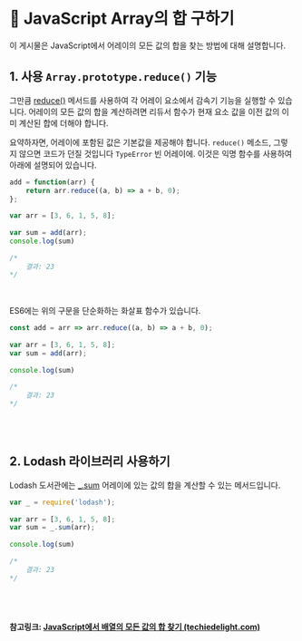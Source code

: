 # 🧮 JavaScript Array의 합 구하기

이 게시물은 JavaScript에서 어레이의 모든 값의 합을 찾는 방법에 대해 설명합니다.

## 1. 사용 `Array.prototype.reduce()` 기능

그만큼 [reduce()](https://developer.mozilla.org/en-US/docs/Web/JavaScript/Reference/Global_Objects/Array/Reduce) 메서드를 사용하여 각 어레이 요소에서 감속기 기능을 실행할 수 있습니다. 어레이의 모든 값의 합을 계산하려면 리듀서 함수가 현재 요소 값을 이전 값의 이미 계산된 합에 더해야 합니다.

요약하자면, 어레이에 포함된 값은 기본값을 제공해야 합니다. `reduce()` 메소드, 그렇지 않으면 코드가 던질 것입니다 `TypeError` 빈 어레이에. 이것은 익명 함수를 사용하여 아래에 설명되어 있습니다.

```javascript
add = function(arr) {
    return arr.reduce((a, b) => a + b, 0);
};
 
var arr = [3, 6, 1, 5, 8];
 
var sum = add(arr);
console.log(sum)
 
/*
    결과: 23
*/
```

<br>


ES6에는 위의 구문을 단순화하는 화살표 함수가 있습니다.

```javascript
const add = arr => arr.reduce((a, b) => a + b, 0);
 
var arr = [3, 6, 1, 5, 8];
var sum = add(arr);
 
console.log(sum)
 
/*
    결과: 23
*/
```

<br>

<br>

## 2. Lodash 라이브러리 사용하기

Lodash 도서관에는 [_.sum](https://lodash.com/docs/#sum) 어레이에 있는 값의 합을 계산할 수 있는 메서드입니다.


```javascript
var _ = require('lodash');
 
var arr = [3, 6, 1, 5, 8];
var sum = _.sum(arr);
 
console.log(sum)
 
/*
    결과: 23
*/
```

<br>

<br>

#### 참고링크: [JavaScript에서 배열의 모든 값의 합 찾기 (techiedelight.com)](https://www.techiedelight.com/ko/find-sum-values-array-javascript/)

<br>
